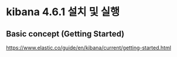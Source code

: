 # kibana 4.6.1 설치 및 실행

## Basic concept (Getting Started)
https://www.elastic.co/guide/en/kibana/current/getting-started.html